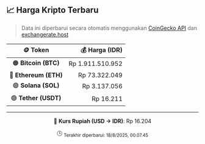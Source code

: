 

<!-- HARGA_KRIPTO -->
## 📈 Harga Kripto Terbaru

> Data ini diperbarui secara otomatis menggunakan [CoinGecko API](https://www.coingecko.com/) dan [exchangerate.host](https://exchangerate.host/)

<div align="center">

| 🪙 Token | 💰 Harga (IDR) |
|:------:|---------------:|
| 🟠 **Bitcoin (BTC)**   | Rp 1.911.510.952 |
| 🔵 **Ethereum (ETH)**  | Rp 73.322.049 |
| 🟣 **Solana (SOL)**    | Rp 3.137.056 |
| 🟢 **Tether (USDT)**   | Rp 16.211 |

---

💱 **Kurs Rupiah (USD → IDR)**: Rp 16.204

🕒 <sub>Terakhir diperbarui: 18/8/2025, 00.07.45</sub>

</div>
<!-- /HARGA_KRIPTO -->